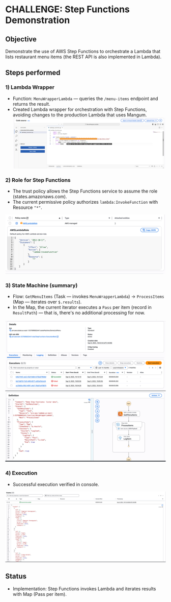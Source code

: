 
# CHALLENGE: Step Functions Demonstration

## Objective
Demonstrate the use of AWS Step Functions to orchestrate a Lambda that lists restaurant menu items (the REST API is also implemented in Lambda).

## Steps performed

### 1) Lambda Wrapper
- Function: `MenuWrapperLambda` — queries the `/menu-items` endpoint and returns the result.
- Created Lambda wrapper for orchestration with Step Functions, avoiding changes to the production Lambda that uses Mangum.
![alt text](./images/wrapperLambda.png.png)



### 2) Role for Step Functions
- The trust policy allows the Step Functions service to assume the role (states.amazonaws.com).
- The current permissive policy authorizes `lambda:InvokeFunction` with Resource `"*"`.

![alt text](./images/LambdaRole.png)

### 3) State Machine (summary)
- Flow: `GetMenuItems` (Task — invokes `MenuWrapperLambda`) → `ProcessItems` (Map — iterates over `$.results`).
- In the Map, the current iterator executes a `Pass` per item (record in `ResultPath`) — that is, there's no additional processing for now.

![alt text](./images/DemoListMenuMachine.png)
![alt text](./images/jsonStateMachine.png)

### 4) Execution
- Successful execution verified in console.

![alt text](./images/executionSuccededStepFunction.png)


## Status
- Implementation: Step Functions invokes Lambda and iterates results with Map (Pass per item).